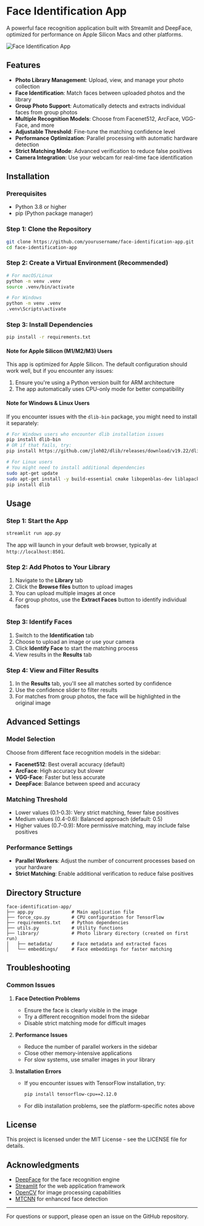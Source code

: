 # Face Identification App

A powerful face recognition application built with Streamlit and DeepFace, optimized for performance on Apple Silicon Macs and other platforms.

![Face Identification App](https://i.imgur.com/placeholder/400/300)

## Features

- **Photo Library Management**: Upload, view, and manage your photo collection
- **Face Identification**: Match faces between uploaded photos and the library
- **Group Photo Support**: Automatically detects and extracts individual faces from group photos
- **Multiple Recognition Models**: Choose from Facenet512, ArcFace, VGG-Face, and more
- **Adjustable Threshold**: Fine-tune the matching confidence level
- **Performance Optimization**: Parallel processing with automatic hardware detection
- **Strict Matching Mode**: Advanced verification to reduce false positives
- **Camera Integration**: Use your webcam for real-time face identification

## Installation

### Prerequisites

- Python 3.8 or higher
- pip (Python package manager)

### Step 1: Clone the Repository

```bash
git clone https://github.com/yourusername/face-identification-app.git
cd face-identification-app
```

### Step 2: Create a Virtual Environment (Recommended)

```bash
# For macOS/Linux
python -m venv .venv
source .venv/bin/activate

# For Windows
python -m venv .venv
.venv\Scripts\activate
```

### Step 3: Install Dependencies

```bash
pip install -r requirements.txt
```

#### Note for Apple Silicon (M1/M2/M3) Users

This app is optimized for Apple Silicon. The default configuration should work well, but if you encounter any issues:

1. Ensure you're using a Python version built for ARM architecture
2. The app automatically uses CPU-only mode for better compatibility

#### Note for Windows & Linux Users

If you encounter issues with the `dlib-bin` package, you might need to install it separately:

```bash
# For Windows users who encounter dlib installation issues
pip install dlib-bin
# OR if that fails, try: 
pip install https://github.com/jloh02/dlib/releases/download/v19.22/dlib-19.22.99-cp310-cp310-win_amd64.whl

# For Linux users
# You might need to install additional dependencies
sudo apt-get update
sudo apt-get install -y build-essential cmake libopenblas-dev liblapack-dev
pip install dlib
```

## Usage

### Step 1: Start the App

```bash
streamlit run app.py
```

The app will launch in your default web browser, typically at `http://localhost:8501`.

### Step 2: Add Photos to Your Library

1. Navigate to the **Library** tab
2. Click the **Browse files** button to upload images
3. You can upload multiple images at once
4. For group photos, use the **Extract Faces** button to identify individual faces

### Step 3: Identify Faces

1. Switch to the **Identification** tab
2. Choose to upload an image or use your camera
3. Click **Identify Face** to start the matching process
4. View results in the **Results** tab

### Step 4: View and Filter Results

1. In the **Results** tab, you'll see all matches sorted by confidence
2. Use the confidence slider to filter results
3. For matches from group photos, the face will be highlighted in the original image

## Advanced Settings

### Model Selection

Choose from different face recognition models in the sidebar:

- **Facenet512**: Best overall accuracy (default)
- **ArcFace**: High accuracy but slower
- **VGG-Face**: Faster but less accurate
- **DeepFace**: Balance between speed and accuracy

### Matching Threshold

- Lower values (0.1-0.3): Very strict matching, fewer false positives
- Medium values (0.4-0.6): Balanced approach (default: 0.5)
- Higher values (0.7-0.9): More permissive matching, may include false positives

### Performance Settings

- **Parallel Workers**: Adjust the number of concurrent processes based on your hardware
- **Strict Matching**: Enable additional verification to reduce false positives

## Directory Structure

```
face-identification-app/
├── app.py              # Main application file
├── force_cpu.py        # CPU configuration for TensorFlow
├── requirements.txt    # Python dependencies
├── utils.py            # Utility functions
├── library/            # Photo library directory (created on first run)
│   ├── metadata/       # Face metadata and extracted faces
│   └── embeddings/     # Face embeddings for faster matching
```

## Troubleshooting

### Common Issues

1. **Face Detection Problems**
   - Ensure the face is clearly visible in the image
   - Try a different recognition model from the sidebar
   - Disable strict matching mode for difficult images

2. **Performance Issues**
   - Reduce the number of parallel workers in the sidebar
   - Close other memory-intensive applications
   - For slow systems, use smaller images in your library

3. **Installation Errors**
   - If you encounter issues with TensorFlow installation, try:
     ```bash
     pip install tensorflow-cpu==2.12.0
     ```
   - For dlib installation problems, see the platform-specific notes above

## License

This project is licensed under the MIT License - see the LICENSE file for details.

## Acknowledgments

- [DeepFace](https://github.com/serengil/deepface) for the face recognition engine
- [Streamlit](https://streamlit.io/) for the web application framework
- [OpenCV](https://opencv.org/) for image processing capabilities
- [MTCNN](https://github.com/ipazc/mtcnn) for enhanced face detection

---

For questions or support, please open an issue on the GitHub repository.
